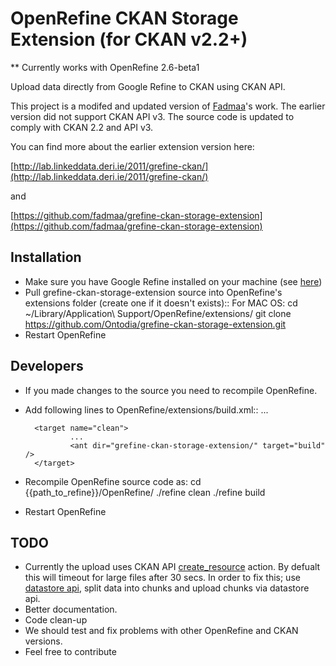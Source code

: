 # OpenRefine CKAN Storage Extension (for CKAN v2.2+)

** Currently works with OpenRefine 2.6-beta1

Upload data directly from Google Refine to CKAN using CKAN API.


This project is a modifed and updated version of [Fadmaa](https://github.com/fadmaa/grefine-ckan-storage-extension)'s work. The earlier version did not support CKAN API v3. The source code is updated to comply with CKAN 2.2 and API v3. 


You can find more about the earlier extension version here:

[http://lab.linkeddata.deri.ie/2011/grefine-ckan/](http://lab.linkeddata.deri.ie/2011/grefine-ckan/)

and

[https://github.com/fadmaa/grefine-ckan-storage-extension](https://github.com/fadmaa/grefine-ckan-storage-extension)


Installation
-----
* Make sure you have Google Refine installed on your machine (see [here](https://github.com/OpenRefine/OpenRefine))
* Pull grefine-ckan-storage-extension source into OpenRefine's extensions folder (create one if it doesn't exists)::
        For MAC OS:
        cd ~/Library/Application\ Support/OpenRefine/extensions/
        git clone https://github.com/Ontodia/grefine-ckan-storage-extension.git
* Restart OpenRefine

Developers
-----
* If you made changes to the source you need to recompile OpenRefine. 
* Add following lines to OpenRefine/extensions/build.xml::
        <target name="build">
                ...
                <ant dir="grefine-ckan-storage-extension/" target="build" />
        </target>

        <target name="clean">
                ...
                <ant dir="grefine-ckan-storage-extension/" target="build" />
        </target>
* Recompile OpenRefine source code as:
        cd {{path_to_refine}}/OpenRefine/
        ./refine clean
        ./refine build
* Restart OpenRefine


TODO
-----
*   Currently the upload uses CKAN API [create_resource](http://docs.ckan.org/en/latest/api/#ckan.logic.action.create.resource_create) action. By defualt this will timeout for large files after 30 secs. In order to fix this; use [datastore api](http://docs.ckan.org/en/ckan-2.2/datastore.html), split data into chunks and upload chunks via datastore api.
*   Better documentation.
*   Code clean-up
*   We should test and fix problems with other OpenRefine and CKAN versions.
*   Feel free to contribute
